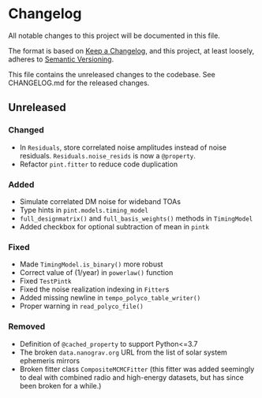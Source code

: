 # Changelog
All notable changes to this project will be documented in this file.

The format is based on [Keep a Changelog](https://keepachangelog.com/en/1.0.0/),
and this project, at least loosely, adheres to [Semantic Versioning](https://semver.org/spec/v2.0.0.html).

This file contains the unreleased changes to the codebase. See CHANGELOG.md for
the released changes.

## Unreleased
### Changed
- In `Residuals`, store correlated noise amplitudes instead of noise residuals. `Residuals.noise_resids` is now a `@property`.
- Refactor `pint.fitter` to reduce code duplication
### Added
- Simulate correlated DM noise for wideband TOAs
- Type hints in `pint.models.timing_model`
- `full_designmatrix()` and `full_basis_weights()` methods in `TimingModel`
- Added checkbox for optional subtraction of mean in `pintk`
### Fixed
- Made `TimingModel.is_binary()` more robust
- Correct value of (1/year) in `powerlaw()` function
- Fixed `TestPintk`
- Fixed the noise realization indexing in `Fitter`s
- Added missing newline in `tempo_polyco_table_writer()`
- Proper warning in `read_polyco_file()`
### Removed
- Definition of `@cached_property` to support Python<=3.7
- The broken `data.nanograv.org` URL from the list of solar system ephemeris mirrors
- Broken fitter class `CompositeMCMCFitter` (this fitter was added seemingly to deal with combined radio and high-energy datasets, but has since been broken for a while.)